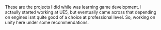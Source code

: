 These are the projects I did while was learning game development. I actaully started working at UE5, but eventually came across that depending on engines isnt quite good of a choice at professional level. So, working on unity here under some recommendations.
